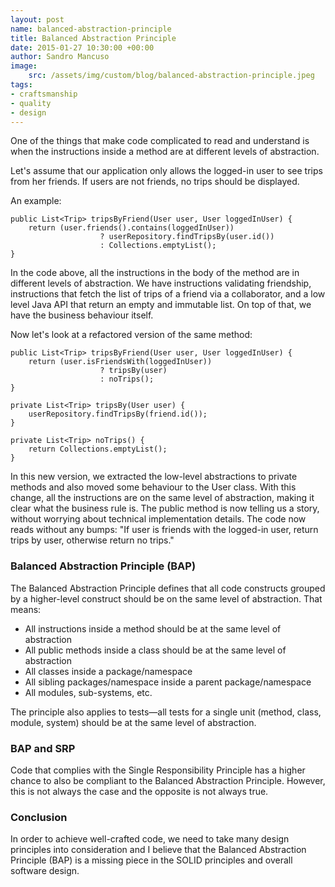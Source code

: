 ```yaml
---
layout: post
name: balanced-abstraction-principle
title: Balanced Abstraction Principle
date: 2015-01-27 10:30:00 +00:00
author: Sandro Mancuso
image:
    src: /assets/img/custom/blog/balanced-abstraction-principle.jpeg
tags:
- craftsmanship
- quality
- design
---
```


One of the things that make code complicated to read and understand is when the instructions inside a method are at different levels of abstraction. 

Let's assume that our application only allows the logged-in user to see trips from her friends. If users are not friends, no trips should be displayed. 

An example:

	public List<Trip> tripsByFriend(User user, User loggedInUser) {
    	return (user.friends().contains(loggedInUser))    
    					? userRepository.findTripsBy(user.id())
						: Collections.emptyList();
	}

In the code above, all the instructions in the body of the method are in different levels of abstraction. We have instructions validating friendship, instructions that fetch the list of trips of a friend via a collaborator, and a low level Java API that return an empty and immutable list. On top of that, we have the business behaviour itself. 

Now let's look at a refactored version of the same method:

	public List<Trip> tripsByFriend(User user, User loggedInUser) {
		return (user.isFriendsWith(loggedInUser)) 
						? tripsBy(user)
						: noTrips();
	}

	private List<Trip> tripsBy(User user) {
		userRepository.findTripsBy(friend.id());
	}

	private List<Trip> noTrips() {
		return Collections.emptyList();
	}	

In this new version, we extracted the low-level abstractions to private methods and also moved some behaviour to the User class. With this change, all the instructions are on the same level of abstraction, making it clear what the business rule is. The public method is now telling us a story, without worrying about technical implementation details. The code now reads without any bumps: "If user is friends with the logged-in user, return trips by user, otherwise return no trips."

### Balanced Abstraction Principle (BAP)

The Balanced Abstraction Principle defines that all code constructs grouped by a higher-level construct should be on the same level of abstraction. That means:

* All instructions inside a method should be at the same level of abstraction 
* All public methods inside a class should be at the same level of abstraction
* All classes inside a package/namespace
* All sibling packages/namespace inside a parent package/namespace
* All modules, sub-systems, etc.

The principle also applies to tests—all tests for a single unit (method, class, module, system) should be at the same level of abstraction. 

### BAP and SRP

Code that complies with the Single Responsibility Principle has a higher chance to also be compliant to the Balanced Abstraction Principle. However, this is not always the case and the opposite is not always true. 

### Conclusion

In order to achieve well-crafted code, we need to take many design principles into consideration and I believe that the Balanced Abstraction Principle (BAP) is a missing piece in the SOLID principles and overall software design. 
